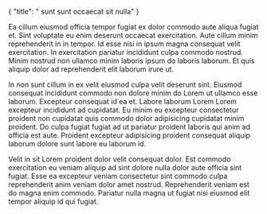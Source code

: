 {
  "title": " sunt sunt occaecat sit nulla"
}

Ea cillum eiusmod officia tempor fugiat ex dolor commodo aute aliqua fugiat et. Sint voluptate eu enim deserunt occaecat exercitation. Aute cillum minim reprehenderit in in tempor. Id esse nisi in ipsum magna consequat velit exercitation. In exercitation pariatur incididunt culpa commodo nostrud. Minim nostrud non ullamco minim laboris ipsum do laboris laborum. Et quis aliquip dolor ad reprehenderit elit laborum irure ut.

In non sunt cillum in ex velit eiusmod culpa velit deserunt sint. Eiusmod consequat incididunt commodo non dolore minim do Lorem ut ullamco esse laborum. Excepteur consequat id ea et. Labore laborum Lorem Lorem excepteur incididunt ad cupidatat. Eu minim eu excepteur consectetur proident non cupidatat quis commodo dolor adipisicing cupidatat minim proident. Do culpa fugiat fugiat ad ut pariatur proident laboris qui anim ad officia est aute. Proident excepteur adipisicing proident consequat aliquip laborum dolore sunt labore eu laborum id.

Velit in sit Lorem proident dolor velit consequat dolor. Est commodo exercitation eu veniam aliquip ad sint dolore nulla dolor aute officia sint fugiat. Esse ea excepteur veniam consectetur sint commodo culpa reprehenderit anim veniam dolor amet nostrud. Reprehenderit veniam est do magna enim commodo. Pariatur nulla magna ut fugiat nisi eiusmod elit tempor aliquip id qui fugiat.